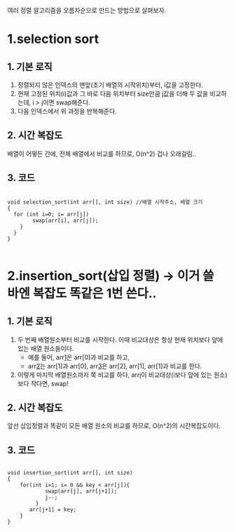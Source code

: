 여러 정렬 알고리즘을 오름차순으로 만드는 방법으로 살펴보자.

1.selection sort
==================

## 1. 기본 로직
1. 정렬되지 않은 인덱스의 맨앞(초기 배열의 시작위치)부터, i값을 고정한다.
2. 현재 고정된 위치(i)값과 그 바로 다음 위치부터 size만큼 j값을 더해 두 값을 비교하는데, 
    i > j이면 swap해준다.
3. 다음 인덱스에서 위 과정을 반복해준다.

## 2. 시간 복잡도
배열이 어떻든 간에, 전체 배열에서 비교를 하므로, O(n^2) 
겁나 오래걸림..

## 3. 코드
<pre>
<code>
void selection_sort(int arr[], int size) //배열 시작주소, 배열 크기
{
  for (int i=0; i<size; i++)
  {
    for (int j=i+1; j<size; j++){
      if(arr[i] >= arr[j])
        swap(arr[i], arr[j]);
    }
  }
}
</code>
</pre>


2.insertion_sort(삽입 정렬) -> 이거 쓸 바엔 복잡도 똑같은 1번 쓴다..
======================

## 1. 기본 로직
1. 두 번째 배열원소부터 비교를 시작한다. 이때 비교대상은 항상 현재 위치보다 앞에 있는 배열 원소들이다.
    - 예를 들어, arr[1](고정)은 arr[0]과 비교를 하고,
    - arr[2](고정)는 arr[1]과 arr[0], arr[3](고정)은 arr[2], arr[1], arr[1]과 비교를 한다.
2. 이렇게 마지막 배열원소까지 쭉 비교를 하다, arr[i](고정)이 비교대상(i보다 앞에 있는 원소)보다 작다면, 
swap!


## 2. 시간 복잡도
앞선 삽입정렬과 똑같이 모든 배열 원소의 비교를 하므로, O(n^2)의 시간복잡도이다.

## 3. 코드
<pre>
<code>
void insertion_sort(int arr[], int size)
{
    for(int i=1; i<size; i++){
        int key = arr[i], j = i - 1;
        while (j >= 0 && key < arr[j]){
            swap(arr[j], arr[j+1]);
            j--;
         }
       arr[j+1] = key;
    }
}
